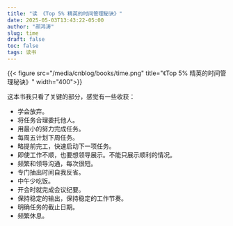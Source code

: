 ```yaml
---
title: "读 《Top 5% 精英的时间管理秘诀》"
date: 2025-05-03T13:43:22-05:00
author: "郝鸿涛"
slug: time
draft: false
toc: false
tags: 读书
---
```

{{< figure src="/media/cnblog/books/time.png" title="《Top 5% 精英的时间管理秘诀》" width="400">}}

这本书我只看了关键的部分，感觉有一些收获：

- 学会放弃。
- 将任务合理委托他人。
- 用最小的努力完成任务。
- 每周五计划下周任务。
- 略提前完工，快速启动下一项任务。
- 即使工作不顺，也要想领导展示。不能只展示顺利的情况。
- 频繁和领导沟通，每次很短。
- 专门抽出时间自我反省。
- 中午少吃饭。
- 开会时就完成会议纪要。
- 保持稳定的输出，保持稳定的工作节奏。
- 明确任务的截止日期。
- 频繁休息。